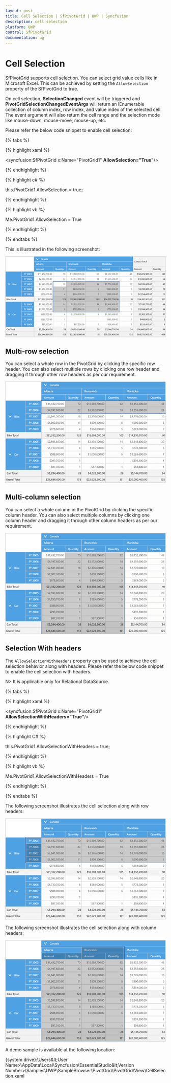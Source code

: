 ```yaml
---
layout: post
title: Cell Selection | SfPivotGrid | UWP | Syncfusion
description: cell selection
platform: UWP
control: SfPivotGrid
documentation: ug
---
```


# Cell Selection

SfPivotGrid supports cell selection. You can select grid value cells like in Microsoft Excel. This can be achieved by setting the `AllowSelection` property of the SfPivotGrid to true.

On cell selection, **SelectionChanged** event will be triggered and **PivotGridSelectionChangedEventArgs** will return an IEnumerable collection of column index, row index, and value index of the selected cell. The event argument will also return the cell range and the selection mode like mouse-down, mouse-move, mouse-up, etc.

Please refer the below code snippet to enable cell selection:

{% tabs %}

{% highlight xaml %}

<!--Adding SfPivotGrid and enabling cell selection-->
<syncfusion:SfPivotGrid x:Name="PivotGrid1" **AllowSelection="True"**/>

{% endhighlight %}

{% highlight c# %}

this.PivotGrid1.AllowSelection = true;

{% endhighlight %}

{% highlight vb %}

Me.PivotGrid1.AllowSelection = True

{% endhighlight %}

{% endtabs %}

This is illustrated in the following screenshot:

![](Cell-Selection_images/cell-selection.png)

## Multi-row selection

You can select a whole row in the PivotGrid by clicking the specific row header. You can also select multiple rows by clicking one row header and dragging it through other row headers as per our requirement.

![](Cell-Selection_images/selection-of-multiple-rows.png)

## Multi-column selection

You can select a whole column in the PivotGrid by clicking the specific column header. You can also select multiple columns by clicking one column header and dragging it through other column headers as per our requirement.

![](Cell-Selection_images/selection-of-multiple-columns.png)

## Selection With headers

The `AllowSelectionWithHeaders` property can be used to achieve the cell selection behavior along with headers. Please refer the below code snippet to enable the cell selection with headers.

N> It is applicable only for Relational DataSource.

{% tabs %}

{% highlight xaml %}

<syncfusion:SfPivotGrid x:Name="PivotGrid1" **AllowSelectionWithHeaders="True"**/>

{% endhighlight %}

{% highlight C# %}

this.PivotGrid1.AllowSelectionWithHeaders = true;

{% endhighlight %}

{% highlight vb %}

Me.PivotGrid1.AllowSelectionWithHeaders = True

{% endhighlight %}

{% endtabs %}

The following screenshot illustrates the cell selection along with row headers:

![](Cell-Selection_images/selection-along-with-row-headers.png)

The following screenshot illustrates the cell selection along with column headers:

![](Cell-Selection_images/selection-along-with-column-headers.png)

A demo sample is available at the following location:

{system drive}:\Users\&lt;User Name&gt;\AppData\Local\Syncfusion\EssentialStudio\&lt;Version Number&gt;\Samples\UWP\SampleBrowser\PivotGrid\PivotGrid\View\CellSelection.xaml